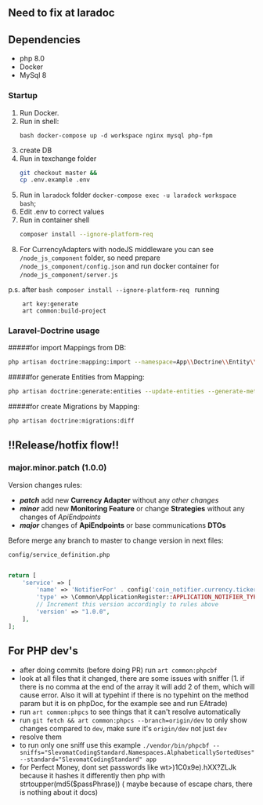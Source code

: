 ## Need to fix at laradoc

## Dependencies
* php 8.0
* Docker
* MySql 8

### Startup

1. Run Docker.
2. Run in shell:
   ```
   bash docker-compose up -d workspace nginx mysql php-fpm 
   ```
3. create DB
4. Run in texchange folder
    ```bash
    git checkout master &&
    cp .env.example .env
    ```
5. Run in `laradock` folder `docker-compose exec -u laradock workspace bash`;
6. Edit .env to correct values
7. Run in container shell 
    ```bash
    composer install --ignore-platform-req
    ```
8. For CurrencyAdapters with nodeJS middleware you can see `/node_js_component` folder, so need prepare `/node_js_component/config.json` and run docker container for `/node_js_component/server.js`

p.s. after
    ```bash
    composer install --ignore-platform-req
    ```
    running
```
    art key:generate
    art common:build-project
```


### Laravel-Doctrine usage

#####for import Mappings from DB:
```bash
php artisan doctrine:mapping:import --namespace=App\\Doctrine\\Entity\\ xml app/Doctrine/Mappings/
```
#####for generate Entities from Mapping:
```bash
php artisan doctrine:generate:entities --update-entities --generate-methods /app/Doctrine/Mappings/
```
#####for create Migrations by Mapping:
```bash
php artisan doctrine:migrations:diff
```

## !!Release/hotfix flow!!
### major.minor.patch (1.0.0)

Version changes rules:
- ***patch*** add new **Currency Adapter** without any *other changes*
- ***minor*** add new **Monitoring Feature** or change **Strategies** without any changes of *ApiEndpoints*
- ***major*** changes of **ApiEndpoints** or base communications **DTOs**


Before merge any branch to master to change version in next files:

`config/service_definition.php`
```php

return [
    'service' => [
        'name' => 'NotifierFor' . config('coin_notifier.currency.ticker') . 'On' .  config('coin_notifier.currency.adapter') . 'Adapter',
        'type' => \Common\ApplicationRegister::APPLICATION_NOTIFIER_TYPE,  
        // Increment this version accordingly to rules above
        'version' => "1.0.0",
    ],
];
```

## For PHP dev's
- after doing commits (before doing PR) run `art common:phpcbf`
- look at all files that it changed, there are some issues with sniffer 
(1. if there is no comma at the end of the array it will add 2 of them, which will cause error. 
Also it will at typehint if there is no typehint on the method param but it is on phpDoc,
for the example see and run EAtrade)
- run `art common:phpcs` to see things that it can't resolve automatically
- run `git fetch && art common:phpcs --branch=origin/dev` to only show changes compared to `dev`, make sure it's `origin/dev` not just `dev`
- resolve them
- to run only one sniff use this example
`./vendor/bin/phpcbf --sniffs="SlevomatCodingStandard.Namespaces.AlphabeticallySortedUses" --standard="SlevomatCodingStandard" app`
- for Perfect Money, dont set passwords like wt>)1C0x9e).hXX?ZLJk because it hashes it differently then php 
with strtoupper(md5($passPhrase)) ( maybe because of escape chars, there is nothing about it docs)